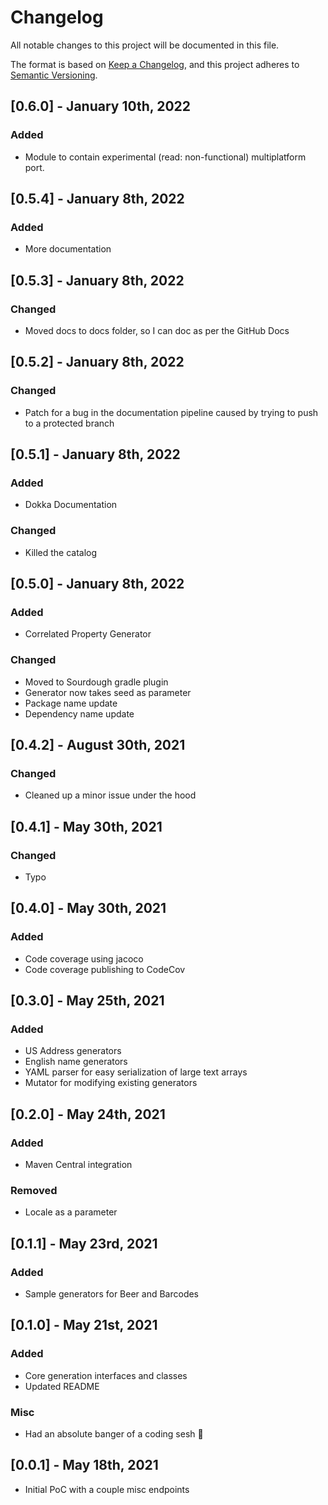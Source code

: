 # Changelog
All notable changes to this project will be documented in this file.

The format is based on [Keep a Changelog](https://keepachangelog.com/en/1.0.0/),
and this project adheres to [Semantic Versioning](https://semver.org/spec/v2.0.0.html).

## [0.6.0] - January 10th, 2022
### Added
- Module to contain experimental (read: non-functional) multiplatform port.

## [0.5.4] - January 8th, 2022
### Added
- More documentation

## [0.5.3] - January 8th, 2022
### Changed
- Moved docs to docs folder, so I can doc as per the GitHub Docs

## [0.5.2] - January 8th, 2022
### Changed
- Patch for a bug in the documentation pipeline caused by trying to push to a protected branch

## [0.5.1] - January 8th, 2022
### Added
- Dokka Documentation
### Changed
- Killed the catalog

## [0.5.0] - January 8th, 2022 
### Added
- Correlated Property Generator

### Changed
- Moved to Sourdough gradle plugin
- Generator now takes seed as parameter
- Package name update
- Dependency name update

## [0.4.2] - August 30th, 2021

### Changed

- Cleaned up a minor issue under the hood

## [0.4.1] - May 30th, 2021

### Changed

- Typo

## [0.4.0] - May 30th, 2021

### Added

- Code coverage using jacoco
- Code coverage publishing to CodeCov

## [0.3.0] - May 25th, 2021

### Added

- US Address generators
- English name generators
- YAML parser for easy serialization of large text arrays
- Mutator for modifying existing generators

## [0.2.0] - May 24th, 2021

### Added

- Maven Central integration

### Removed

- Locale as a parameter

## [0.1.1] - May 23rd, 2021

### Added

- Sample generators for Beer and Barcodes

## [0.1.0] - May 21st, 2021

### Added

- Core generation interfaces and classes
- Updated README

### Misc

- Had an absolute banger of a coding sesh 🧀

## [0.0.1] - May 18th, 2021

- Initial PoC with a couple misc endpoints
